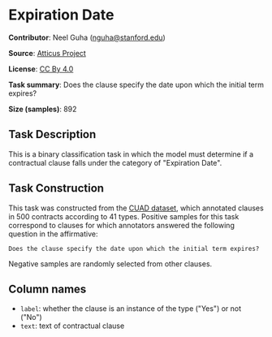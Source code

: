 # Expiration Date

**Contributor**: Neel Guha (nguha@stanford.edu)

**Source**: [Atticus Project](https://www.atticusprojectai.org/cuad>)

**License**: [CC By 4.0](https://creativecommons.org/licenses/by/4.0/)

**Task summary**: Does the clause specify the date upon which the initial term expires?

**Size (samples)**: 892

## Task Description

This is a binary classification task in which the model must determine if a contractual clause falls under the category of "Expiration Date".

## Task Construction

This task was constructed from the [CUAD dataset](https://www.atticusprojectai.org/cuad), which annotated clauses in 500 contracts according to 41 types. Positive samples for this task correspond to clauses for which annotators answered the following question in the affirmative:

```text
Does the clause specify the date upon which the initial term expires?
```

Negative samples are randomly selected from other clauses.

## Column names

- `label`: whether the clause is an instance of the type ("Yes") or not ("No")
- `text`: text of contractual clause